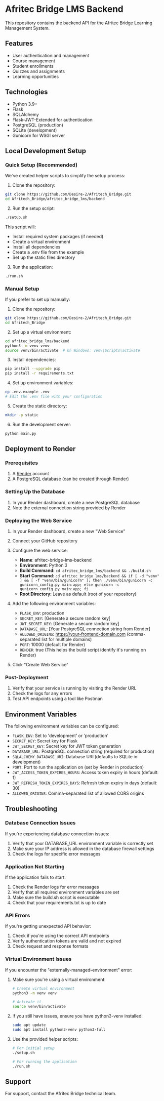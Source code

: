 # Afritec Bridge LMS Backend

This repository contains the backend API for the Afritec Bridge Learning Management System.

## Features

- User authentication and management
- Course management
- Student enrollments
- Quizzes and assignments
- Learning opportunities

## Technologies

- Python 3.9+
- Flask
- SQLAlchemy
- Flask-JWT-Extended for authentication
- PostgreSQL (production)
- SQLite (development)
- Gunicorn for WSGI server

## Local Development Setup

### Quick Setup (Recommended)

We've created helper scripts to simplify the setup process:

1. Clone the repository:
```bash
git clone https://github.com/Desire-2/Afritech_Bridge.git
cd Afritech_Bridge/afritec_bridge_lms/backend
```

2. Run the setup script:
```bash
./setup.sh
```
This script will:
- Install required system packages (if needed)
- Create a virtual environment
- Install all dependencies
- Create a .env file from the example
- Set up the static files directory

3. Run the application:
```bash
./run.sh
```

### Manual Setup

If you prefer to set up manually:

1. Clone the repository:
```bash
git clone https://github.com/Desire-2/Afritech_Bridge.git
cd Afritech_Bridge
```

2. Set up a virtual environment:
```bash
cd afritec_bridge_lms/backend
python3 -m venv venv
source venv/bin/activate  # On Windows: venv\Scripts\activate
```

3. Install dependencies:
```bash
pip install --upgrade pip
pip install -r requirements.txt
```

4. Set up environment variables:
```bash
cp .env.example .env
# Edit the .env file with your configuration
```

5. Create the static directory:
```bash
mkdir -p static
```

6. Run the development server:
```bash
python main.py
```

## Deployment to Render

### Prerequisites

1. A [Render](https://render.com) account
2. A PostgreSQL database (can be created through Render)

### Setting Up the Database

1. In your Render dashboard, create a new PostgreSQL database
2. Note the external connection string provided by Render

### Deploying the Web Service

1. In your Render dashboard, create a new "Web Service"
2. Connect your GitHub repository
3. Configure the web service:
   - **Name**: afritec-bridge-lms-backend
   - **Environment**: Python 3
   - **Build Command**: `cd afritec_bridge_lms/backend && ./build.sh`
   - **Start Command**: `cd afritec_bridge_lms/backend && if [ -d "venv" ] && [ -f "venv/bin/gunicorn" ]; then ./venv/bin/gunicorn -c gunicorn_config.py main:app; else gunicorn -c gunicorn_config.py main:app; fi`
   - **Root Directory**: Leave as default (root of your repository)

4. Add the following environment variables:
   - `FLASK_ENV`: production
   - `SECRET_KEY`: [Generate a secure random key]
   - `JWT_SECRET_KEY`: [Generate a secure random key]
   - `DATABASE_URL`: [Your PostgreSQL connection string from Render]
   - `ALLOWED_ORIGINS`: https://your-frontend-domain.com (comma-separated list for multiple domains)
   - `PORT`: 10000 (default for Render)
   - `RENDER`: true (This helps the build script identify it's running on Render)

5. Click "Create Web Service"

### Post-Deployment

1. Verify that your service is running by visiting the Render URL
2. Check the logs for any errors
3. Test API endpoints using a tool like Postman

## Environment Variables

The following environment variables can be configured:

- `FLASK_ENV`: Set to 'development' or 'production'
- `SECRET_KEY`: Secret key for Flask
- `JWT_SECRET_KEY`: Secret key for JWT token generation
- `DATABASE_URL`: PostgreSQL connection string (required for production)
- `SQLALCHEMY_DATABASE_URI`: Database URI (defaults to SQLite in development)
- `PORT`: Port to run the application on (set by Render in production)
- `JWT_ACCESS_TOKEN_EXPIRES_HOURS`: Access token expiry in hours (default: 1)
- `JWT_REFRESH_TOKEN_EXPIRES_DAYS`: Refresh token expiry in days (default: 30)
- `ALLOWED_ORIGINS`: Comma-separated list of allowed CORS origins

## Troubleshooting

### Database Connection Issues

If you're experiencing database connection issues:

1. Verify that your DATABASE_URL environment variable is correctly set
2. Make sure your IP address is allowed in the database firewall settings
3. Check the logs for specific error messages

### Application Not Starting

If the application fails to start:

1. Check the Render logs for error messages
2. Verify that all required environment variables are set
3. Make sure the build.sh script is executable
4. Check that your requirements.txt is up to date

### API Errors

If you're getting unexpected API behavior:

1. Check if you're using the correct API endpoints
2. Verify authentication tokens are valid and not expired
3. Check request and response formats

### Virtual Environment Issues

If you encounter the "externally-managed-environment" error:

1. Make sure you're using a virtual environment:
   ```bash
   # Create virtual environment
   python3 -m venv venv
   
   # Activate it
   source venv/bin/activate
   ```

2. If you still have issues, ensure you have python3-venv installed:
   ```bash
   sudo apt update
   sudo apt install python3-venv python3-full
   ```

3. Use the provided helper scripts:
   ```bash
   # For initial setup
   ./setup.sh
   
   # For running the application
   ./run.sh
   ```

## Support

For support, contact the Afritec Bridge technical team.